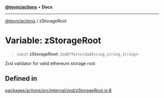 [**@tevm/actions**](../README.md) • **Docs**

***

[@tevm/actions](../globals.md) / zStorageRoot

# Variable: zStorageRoot

> `const` **zStorageRoot**: `ZodEffects`\<`ZodString`, `string`, `string`\>

Zod validator for valid ethereum storage root

## Defined in

[packages/actions/src/internal/zod/zStorageRoot.js:8](https://github.com/qbzzt/tevm-monorepo/blob/main/packages/actions/src/internal/zod/zStorageRoot.js#L8)
